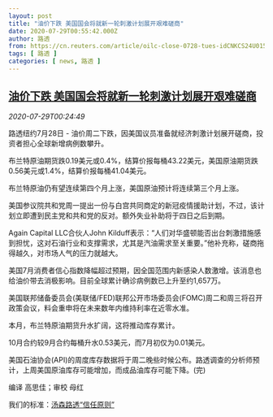 ```yaml
---
layout: post
title: "油价下跌 美国国会将就新一轮刺激计划展开艰难磋商"
date: 2020-07-29T00:55:42.000Z
author: 路透
from: https://cn.reuters.com/article/oilc-close-0728-tues-idCNKCS24U015
tags: [ 路透 ]
categories: [ news, 路透 ]
---
```

<!--1595984142000-->
[油价下跌 美国国会将就新一轮刺激计划展开艰难磋商](https://cn.reuters.com/article/oilc-close-0728-tues-idCNKCS24U015)
------

<div>
<div><i>2020-07-29T00:24:49</i></div><div class="StandardArticleBody_body"><p>路透纽约7月28日 - 油价周二下跌，因美国议员准备就经济刺激计划展开磋商，投资者担心全球新增病例数攀升。 </p><p>布兰特原油期货跌0.19美元或0.4%，结算价报每桶43.22美元，美国原油期货跌0.56美元或1.4%，结算价报每桶41.04美元。 </p><p>布兰特原油仍有望连续第四个月上涨，美国原油预计将连续第三个月上涨。 </p><p>美国参议院共和党周一提出一份与白宫共同商定的新冠疫情援助计划，不过，该计划立即遭到民主党和共和党的反对。额外失业补助将于四日之后到期。 </p><p>Again Capital LLC合伙人John Kilduff表示：“人们对华盛顿能否出台刺激措施感到担忧，这对石油行业和支撑需求，尤其是汽油需求至关重要。”他补充称，磋商拖得越久，对市场人气的压力就越大。 </p><p>美国7月消费者信心指数降幅超过预期，因全国范围内新感染人数激增。该消息也给油价带去消极影响。目前全球累计确诊病例数已上升至约1,657万。 </p><p>美国联邦储备委员会(美联储/FED)联邦公开市场委员会(FOMC)周二和周三将召开政策会议，料会重申将在未来数年内维持利率在近零水准。 </p><p>本月，布兰特原油期货升水扩阔，这将推动库存累计。 </p><p>10月合约较9月合约每桶升水0.53美元，而7月初仅为0.01美元。 </p><p>美国石油协会(API)的周度库存数据将于周二晚些时候公布。路透调查的分析师预计，上周美国原油库存可能增加，而成品油库存可能下降。(完)     </p><div class="Attribution_container"><div class="Attribution_attribution"><p class="Attribution_content">编译 高思佳；审校 母红</p></div></div><div class="StandardArticleBody_trustBadgeContainer"><span class="StandardArticleBody_trustBadgeTitle">我们的标准：</span><span class="trustBadgeUrl"><a href="https://www.thomsonreuters.cn/content/dam/openweb/documents/pdf/china/brochures/about-us-1.pdf">汤森路透“信任原则”</a></span></div></div>
</div>
